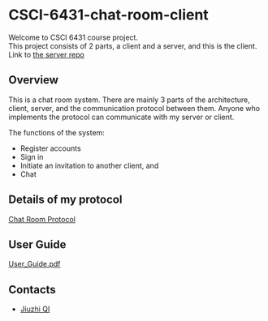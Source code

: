 # CSCI-6431-chat-room-client  
Welcome to CSCI 6431 course project.  
This project consists of 2 parts, a client and a server, and this is the client.  
Link to [the server repo](https://github.com/jzhzj/CSCI-6431-chat-room-server)
## Overview
This is a chat room system. 
There are mainly 3 parts of the architecture, client, server, and the communication protocol between them. 
Anyone who implements the protocol can communicate with my server or client.  
  
The functions of the system:  
- Register accounts
- Sign in
- Initiate an invitation to another client, and
- Chat  
## Details of my protocol
[Chat Room Protocol](https://github.com/jzhzj/CSCI-6431-chat-room-client/blob/master/Chat_Room_Protocol.pdf)
## User Guide
[User_Guide.pdf](https://github.com/jzhzj/CSCI-6431-chat-room-client/blob/master/User_Guide.pdf)
## Contacts  
- [Jiuzhi QI](mailto:qijiuzhi@gwu.edu)
